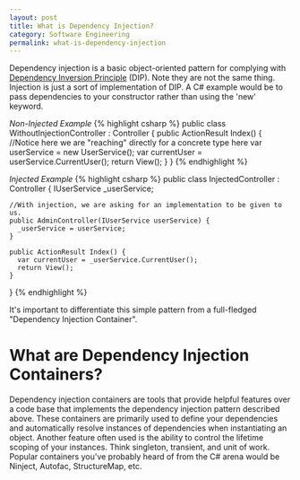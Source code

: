 ```yaml
---
layout: post
title: What is Dependency Injection?
category: Software Engineering
permalink: what-is-dependency-injection
---
```


Dependency injection is a basic object-oriented pattern for complying with [Dependency Inversion Principle](http://en.wikipedia.org/wiki/Dependency_inversion_principle) (DIP).
Note they are not the same thing.  Injection is just a sort of implementation of DIP.
A C# example would be to pass dependencies to your constructor rather than using the 'new' keyword.

*Non-Injected Example*
{% highlight csharp %}
  public class WithoutInjectionController : Controller {
    public ActionResult Index() {
      //Notice here we are "reaching" directly for a concrete type here
      var userService = new UserService();
      var currentUser = userService.CurrentUser();
      return View();
    }
  }
{% endhighlight %}

*Injected Example*
{% highlight csharp %}
  public class InjectedController : Controller {
    IUserService _userService;

    //With injection, we are asking for an implementation to be given to us.
    public AdminController(IUserService userService) {
      _userService = userService;
    }

    public ActionResult Index() {
      var currentUser = _userService.CurrentUser();
      return View();
    }
  }
{% endhighlight %}

It's important to differentiate this simple pattern from a full-fledged "Dependency Injection Container".

What are Dependency Injection Containers?
=========================================
Dependency injection containers are tools that provide helpful features over a code base that implements the dependency injection pattern described above.
These containers are primarily used to define your dependencies and automatically resolve instances of dependencies when instantiating an object.
Another feature often used is the ability to control the lifetime scoping of your instances.  Think singleton, transient, and unit of work.
Popular containers you've probably heard of from the C# arena would be Ninject, Autofac, StructureMap, etc.
